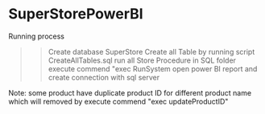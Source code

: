 # SuperStorePowerBI
Running process
>> Create database SuperStore
>> Create all Table by running script CreateAllTables.sql
>> run all Store Procedure in SQL folder
>> execute commend "exec RunSystem
>> open power BI report and create connection with sql server

Note: some product have duplicate product ID for different product name which will removed by execute commend "exec updateProductID"

